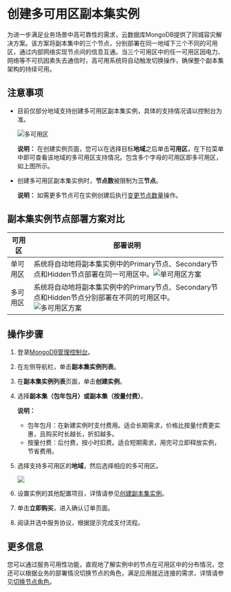 # 创建多可用区副本集实例

为进一步满足业务场景中高可靠性的需求，云数据库MongoDB提供了同城容灾解决方案。该方案将副本集中的三个节点，分别部署在同一地域下三个不同的可用区，通过内部网络实现节点间的信息互通。当三个可用区中的任一可用区因电力、网络等不可抗因素失去通信时，高可用系统将自动触发切换操作，确保整个副本集架构的持续可用。

## 注意事项

-   目前仅部分地域支持创建多可用区副本集实例，具体的支持情况请以控制台为准。

    ![多可用区](https://static-aliyun-doc.oss-accelerate.aliyuncs.com/assets/img/zh-CN/8748271161/p232852.png)

    **说明：** 在创建实例页面，您可以在选择目标**地域**之后单击**可用区**，在下拉菜单中即可查看该地域的多可用区支持情况。包含多个字母的可用区即多可用区，如上图所示。

-   创建多可用区副本集实例时，**节点数**被限制为**三节点**。

    **说明：** 如需更多节点可在实例创建后执行[变更节点数量](/cn.zh-CN/用户指南/实例管理/变更实例配置/变更副本集实例节点数.md)操作。


## 副本集实例节点部署方案对比

|可用区|部署说明|
|---|----|
|单可用区|系统将自动地将副本集实例中的Primary节点、Secondary节点和Hidden节点部署在同一可用区中。![单可用区方案](https://static-aliyun-doc.oss-accelerate.aliyuncs.com/assets/img/zh-CN/7256819951/p33038.png) |
|多可用区|系统将自动地将副本集实例中的Primary节点、Secondary节点和Hidden节点分别部署在不同的可用区中。![多可用区方案](https://static-aliyun-doc.oss-accelerate.aliyuncs.com/assets/img/zh-CN/7256819951/p39357.png) |

## 操作步骤

1.  登录[MongoDB管理控制台](https://mongodb.console.aliyun.com/)。

2.  在左侧导航栏，单击**副本集实例列表**。

3.  在**副本集实例列表**页面，单击**创建实例**。

4.  选择**副本集（包年包月）**或**副本集（按量付费）**。

    **说明：**

    -   包年包月：在新建实例时支付费用。适合长期需求，价格比按量付费更实惠，且购买时长越长，折扣越多。
    -   按量付费：后付费，按小时扣费。适合短期需求，用完可立即释放实例，节省费用。
5.  选择支持多可用区的**地域**，然后选择相应的多可用区。

    ![](https://static-aliyun-doc.oss-accelerate.aliyuncs.com/assets/img/zh-CN/8256819951/p33041.png)

6.  设置实例的其他配置项目，详情请参见[创建副本集实例](/cn.zh-CN/快速入门/创建实例/创建副本集实例.md)。

7.  单击**立即购买**，进入确认订单页面。

8.  阅读并选中服务协议，根据提示完成支付流程。


## 更多信息

您可以通过服务可用性功能，直观地了解实例中的节点在可用区中的分布情况，您还可以根据业务的部署情况切换节点的角色，满足应用就近连接的需求，详情请参见[切换节点角色](/cn.zh-CN/用户指南/实例管理/切换节点角色.md)。

